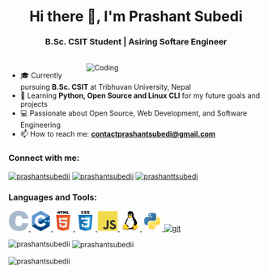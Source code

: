 <h1 align="center">Hi there 👋, I'm Prashant Subedi</h1>
<h3 align="center">B.Sc. CSIT Student | Asiring Softare Engineer</h3> <br>
 <img align="right" alt="Coding" width="350" src="[https://cdn.dribbble.com/users/1059583/screenshots/4171367/media/5c8264a20b247115b68e6c2f4c97d5e6.gif](https://media1.tenor.com/m/GD9UKMwnxYIAAAAC/ngoding-mulu.gif)"/>


- 🎓 Currently pursuing **B.Sc. CSIT** at Tribhuvan University, Nepal
- 🌱 Learning **Python, Open Source and Linux CLI** for my future goals and projects
- 💻 Passionate about Open Source, Web Development, and Software Engineering
- 📫 How to reach me: **contactprashantsubedi@gmail.com**

<h3 align="left">Connect with me:</h3>
<p align="left">
<a href="https://twitter.com/prashantsubedii" target="blank"><img align="center" src="https://www.svgrepo.com/show/452123/twitter.svg" alt="prashantsubedii" height="30" width="40" /></a>
<a href="https://linkedin.com/in/prashantsubedii" target="blank"><img align="center" src="https://www.svgrepo.com/show/452047/linkedin-1.svg" alt="prashantsubedii" height="30" width="40" /></a>
<a href="https://instagram.com/prashanttsubedi" target="blank"><img align="center" src="https://www.svgrepo.com/show/452229/instagram-1.svg"alt="prashanttsubedi" height="30" width="40" /></a>
</p>

<h3 align="left">Languages and Tools:</h3>
<p align="left"> <a href="https://www.cprogramming.com/" target="_blank" rel="noreferrer"> <img src="https://raw.githubusercontent.com/devicons/devicon/master/icons/c/c-original.svg" alt="c" width="40" height="40"/> </a> <a href="https://www.w3schools.com/cpp/" target="_blank" rel="noreferrer"> <img src="https://raw.githubusercontent.com/devicons/devicon/master/icons/cplusplus/cplusplus-original.svg" alt="cplusplus" width="40" height="40"/> </a> <a href="https://www.w3.org/html/" target="_blank" rel="noreferrer"> <img src="https://raw.githubusercontent.com/devicons/devicon/master/icons/html5/html5-original-wordmark.svg" alt="html5" width="40" height="40"/> </a> <a href="https://www.w3schools.com/css/" target="_blank" rel="noreferrer"> <img src="https://raw.githubusercontent.com/devicons/devicon/master/icons/css3/css3-original-wordmark.svg" alt="css3" width="40" height="40"/> </a>  <a href="https://developer.mozilla.org/en-US/docs/Web/JavaScript" target="_blank" rel="noreferrer"> <img src="https://raw.githubusercontent.com/devicons/devicon/master/icons/javascript/javascript-original.svg" alt="javascript" width="40" height="40"/> </a> <a href="https://www.linux.org/" target="_blank" rel="noreferrer"> <img src="https://raw.githubusercontent.com/devicons/devicon/master/icons/linux/linux-original.svg" alt="linux" width="40" height="40"/> </a> 
<a href="https://www.python.org" target="_blank" rel="noreferrer"> <img src="https://raw.githubusercontent.com/devicons/devicon/master/icons/python/python-original.svg" alt="python" width="40" height="40"/> </a>
<a href="https://git-scm.com/" target="_blank" rel="noreferrer"> <img src="https://www.vectorlogo.zone/logos/git-scm/git-scm-icon.svg" alt="git" width="40" height="40"/> </a></p>

<p><img align="left" src="https://github-readme-stats.vercel.app/api/top-langs?username=prashantsubedii&show_icons=true&locale=en&layout=compact" alt="prashantsubedii" /></p>

<p>&nbsp;<img align="center" src="https://github-readme-stats.vercel.app/api?username=prashantsubedii&show_icons=true&locale=en" alt="prashantsubedii" /></p>

<p><img align="center" src="https://github-readme-streak-stats.herokuapp.com/?user=prashantsubedii&" alt="prashantsubedii" /></p>
